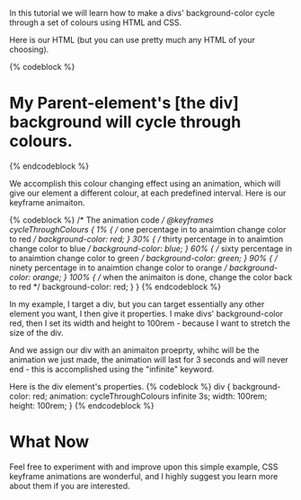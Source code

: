 In this tutorial we will learn how to make a divs' background-color cycle through a set of colours using HTML and CSS. 
<!-- more --> 
Here is our HTML (but you can use pretty much any HTML of your choosing). 

{% codeblock %} 
<div> 
  <h1>My Parent-element's [the div] background will cycle through colours.</h1> 
</div> 
{% endcodeblock %} 

We accomplish this colour changing effect using an animation, which will give our element a different colour, at each predefined interval. Here is our keyframe animaiton. 

{% codeblock %} 
/* The animation code */
@keyframes cycleThroughColours {
  1% { /* one percentage in to anaimtion change color to red  */ 
    background-color: red; 
  } 
  30% { /* thirty percentage in to anaimtion change color to blue  */
    background-color: blue; 
  } 
  60% { /* sixty percentage in to anaimtion change color to green */ 
    background-color: green; 
  }
  90% { /* ninety percentage in to anaimtion change color to orange  */ 
    background-color: orange; 
  } 
  100% { /* when the animaiton is done, change the color back to red */ 
    background-color: red; 
  } 
} 
{% endcodeblock %} 

In my example, I target a div, but you can target essentially any other element you want, I then give it properties. I make divs' background-color red, then I set its width and height to 100rem - because I want to stretch the size of the div. 

And we assign our div with an animaiton proeprty, whihc will be the animation we just made, the animation will last for 3 seconds and will never end - this is accomplished using the "infinite" keyword. 

Here is the div element's properties. 
{% codeblock %} 
div { 
  background-color: red; 
  animation: cycleThroughColours infinite 3s; 
  width: 100rem; 
  height: 100rem; 
} 
{% endcodeblock %} 

# What Now 
Feel free to experiment with and improve upon this simple example, CSS keyframe animations are wonderful, and I highly suggest you learn more about them if you are interested. 

